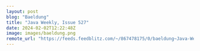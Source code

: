 ```yaml
---
layout: post
blog: "Baeldung"
title: "Java Weekly, Issue 527"
date: 2024-02-02T12:22:48Z
image: images/baeldung.png
remote_url: "https://feeds.feedblitz.com/~/867478175/0/baeldung~Java-Weekly-Issue"
---
```

